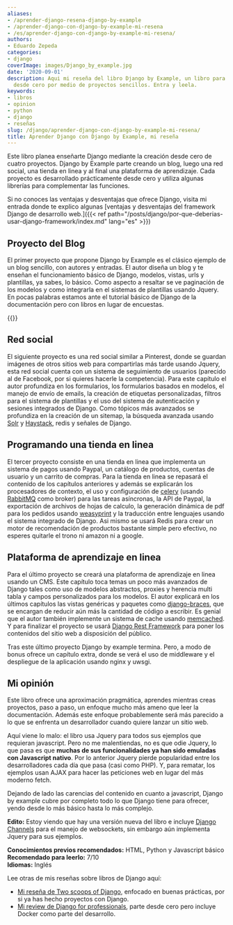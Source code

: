 ```yaml
---
aliases:
- /aprender-django-resena-django-by-example
- /aprender-django-con-django-by-example-mi-resena
- /es/aprender-django-con-django-by-example-mi-resena/
authors:
- Eduardo Zepeda
categories:
- django
coverImage: images/Django_by_example.jpg
date: '2020-09-01'
description: Aqui mi reseña del libro Django by Example, un libro para aprender Django
  desde cero por medio de proyectos sencillos. Entra y leela.
keywords:
- libros
- opinion
- python
- django
- reseñas
slug: /django/aprender-django-con-django-by-example-mi-resena/
title: Aprender Django con Django by Example, mi reseña
---
```


Este libro planea enseñarte Django mediante la creación desde cero de cuatro proyectos. Django by Example parte creando un blog, luego una red social, una tienda en linea y al final una plataforma de aprendizaje. Cada proyecto es desarrollado prácticamente desde cero y utiliza algunas librerías para complementar las funciones.

Si no conoces las ventajas y desventajas que ofrece Django, visita mi entrada donde te explico algunas [ventajas y desventajas del framework Django de desarrollo web.]({{< ref path="/posts/django/por-que-deberias-usar-django-framework/index.md" lang="es" >}})

## Proyecto del Blog

El primer proyecto que propone Django by Example es el clásico ejemplo de un blog sencillo, con autores y entradas. El autor diseña un blog y te enseñan el funcionamiento básico de Django, modelos, vistas, urls y plantillas, ya sabes, lo básico. Como aspecto a resaltar se ve paginación de los modelos y como integrarla en el sistemas de plantillas usando Jquery. En pocas palabras estamos ante el tutorial básico de Django de la documentación pero con libros en lugar de encuestas.

{{<ad>}}

## Red social

El siguiente proyecto es una red social similar a Pinterest, donde se guardan imágenes de otros sitios web para compartirlas más tarde usando Jquery, esta red social cuenta con un sistema de seguimiento de usuarios (parecido al de Facebook, por si quieres hacerle la competencia). Para este capítulo el autor profundiza en los formularios, los formularios basados en modelos, el manejo de envío de emails, la creación de etiquetas personalizadas, filtros para el sistema de plantillas y el uso del sistema de autenticación y sesiones integrados de Django. Como tópicos más avanzados se profundiza en la creación de un sitemap, la búsqueda avanzada usando [Solr](https://lucene.apache.org/solr/) y [Haystack](https://haystacksearch.org/), redis y señales de Django.

## Programando una tienda en linea

El tercer proyecto consiste en una tienda en linea que implementa un sistema de pagos usando Paypal, un catálogo de productos, cuentas de usuario y un carrito de compras. Para la tienda en linea se repasará el contenido de los capítulos anteriores y además se explicarán los procesadores de contexto, el uso y configuración de [celery](https://docs.celeryproject.org/en/stable/) (usando [RabbitMQ](https://www.rabbitmq.com/) como broker) para las tareas asíncronas, la API de Paypal, la exportación de archivos de hojas de calculo, la generación dinámica de pdf para los pedidos usando [weasyprint](https://weasyprint.org/) y la traducción entre lenguajes usando el sistema integrado de Django. Asi mismo se usará Redis para crear un motor de recomendación de productos bastante simple pero efectivo, no esperes quitarle el trono ni amazon ni a google.

## Plataforma de aprendizaje en linea

Para el último proyecto se creará una plataforma de aprendizaje en linea usando un CMS. Este capítulo toca temas un poco más avanzados de Django tales como uso de modelos abstractos, proxies y herencia multi tabla y campos personalizados para los modelos. El autor explicará en los últimos capítulos las vistas genéricas y paquetes como [django-braces](https://django-braces.readthedocs.io/en/latest/index.html), que se encargan de reducir aún más la cantidad de código a escribir. Es genial que el autor también implemente un sistema de cache usando [memcached](https://memcached.org/). Y para finalizar el proyecto se usará [Django Rest Framework](https://www.django-rest-framework.org/) para poner los contenidos del sitio web a disposición del público.

Tras este último proyecto Django by example termina. Pero, a modo de bonus ofrece un capítulo extra, donde se verá el uso de middleware y el despliegue de la aplicación usando nginx y uwsgi.

## Mi opinión

Este libro ofrece una aproximación pragmática, aprendes mientras creas proyectos, paso a paso, un enfoque mucho más ameno que leer la documentación. Además este enfoque probablemente será más parecido a lo que se enfrenta un desarrollador cuando quiere lanzar un sitio web.  
  
Aquí viene lo malo: el libro usa Jquery para todos sus ejemplos que requieran javascript. Pero no me malentiendas, no es que odie Jquery, lo que pasa es que **muchas de sus funcionalidades ya han sido emuladas con Javascript nativo**. Por lo anterior Jquery pierde popularidad entre los desarrolladores cada día que pasa (casi como PHP). Y, para rematar, los ejemplos usan AJAX para hacer las peticiones web en lugar del más moderno fetch.

Dejando de lado las carencias del contenido en cuanto a javascript, Django by example cubre por completo todo lo que Django tiene para ofrecer, yendo desde lo más básico hasta lo más complejo.

**Edito:** Estoy viendo que hay una versión nueva del libro e incluye [Django Channels](https://channels.readthedocs.io/en/latest/) para el manejo de websockets, sin embargo aún implementa Jquery para sus ejemplos.

**Conocimientos previos recomendados:** HTML, Python y Javascript básico  
**Recomendado para leerlo:** 7/10  
**Idiomas:** Inglés

Lee otras de mis reseñas sobre libros de Django aquí:

- [Mi reseña de Two scoops of Django](/es/django/el-mejor-libro-de-django-resena-de-two-scoops-of-django/), enfocado en buenas prácticas, por si ya has hecho proyectos con Django.
- [Mi review de Django for professionals](/es/django/resena-de-django-for-professionals/), parte desde cero pero incluye Docker como parte del desarrollo.